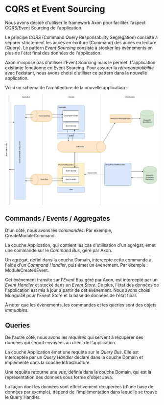 # CQRS et Event Sourcing

Nous avons décidé d'utiliser le framework Axon pour faciliter l'aspect CQRS/Event Sourcing de l'application.

Le principe *CQRS* (Command Query Responsability Segregation) consiste à séparer strictement les accès en écriture (Command) des accès en lecture (Query). Le pattern *Event Sourcing* consiste à stocker les évènements en plus de l'état final des données de l'application.

Axon n'impose pas d'utiliser l'Event Sourcing mais le permet. L'application existante fonctionne en Event Sourcing. Pour assurer la *rétrocompatibilité* avec l'existant, nous avons choisi d'utiliser ce pattern dans la nouvelle application.

Voici un schéma de l'architecture de la nouvelle application :

![Architecture Event Sourcing et CQRS](images/cqrs_event_sourcing.png)

## Commands / Events / Aggregates

D'un côté, nous avons les *commandes*. Par exemple, CreateModuleCommand.

La couche Application, qui contient les cas d'utilisation d'un agrégat, émet une commande sur le *Command Bus*, géré par Axon.

Un agrégat, défini dans la couche Domain, intercepte cette commande à l'aide d'un *Command Handler*, puis émet un évènement. Par exemple : ModuleCreatedEvent.

Cet évènement transite sur l'*Event Bus* géré par Axon, est intercepté par un *Event Handler* et stocké dans un *Event Store*. De plus, l'état des données de l'application est mis à jour à partir de cet évènement. Nous avons choisi MongoDB pour l'Event Store et la base de données de l'état final.

À noter que les évènements, les commandes et les queries sont des objets *immuables*.

## Queries

De l'autre côté, nous avons les *requêtes* qui servent à récupérer des données qui seront envoyées au client de l'application.

La couche Application émet une requête sur le *Query Bus*. Elle est interceptée par un *Query Handler* déclaré dans la couche Domain et implémenté dans la couche Infrastructure.

Une requête retourne une *vue*, définie dans la couche Domain, qui est la représentation des données sous forme d'objet Java.

La façon dont les données sont effectivement récupérées (d'une base de données par exemple), dépend de l'implémentation dans laquelle se trouve le Query Handler.
